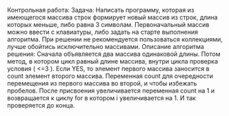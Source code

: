 Контрольная работа:
Задача: Написать программу, которая из имеющегося массива строк формирует новый массив из строк, длина которых меньше, либо равна 3 символам.
Первоначальный массив можно ввести с клавиатуры, либо задать на старте выполнения алгоритма.
При решении не рекомендуется пользоваться коллекциями, лучше обойтись исключительно массивами.
Описание алгоритма решения:
Сначала объявляется два массива одинаковой длины.
Потом метод, в котором цикл равный длине массива, внутри цикла проверка условия ( <=3 ).
Если YES, то элемент первого массива заносится в count элемент второго массива.
Переменная count для очередности перемещения из первого массива во второй, и чтобы избежать пробелов.
После присвоения увеличивается переменная count на 1 и возвращается к циклу for в котором i увеличивается на 1. И так проверяется до конца.
